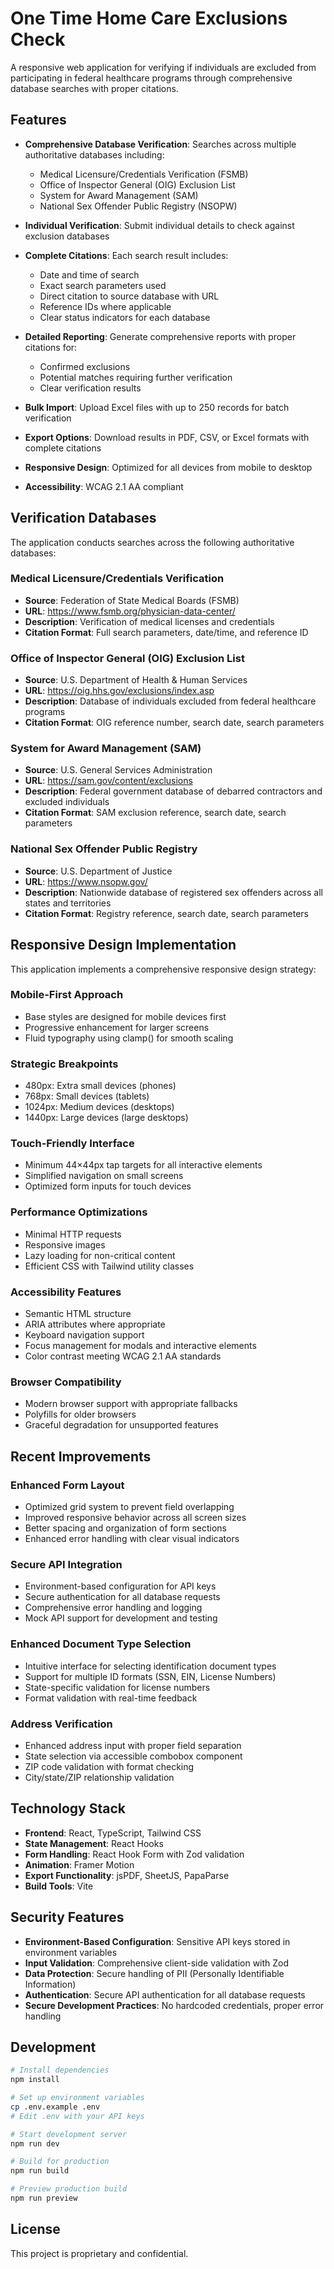# One Time Home Care Exclusions Check

A responsive web application for verifying if individuals are excluded from participating in federal healthcare programs through comprehensive database searches with proper citations.

## Features

- **Comprehensive Database Verification**: Searches across multiple authoritative databases including:
  - Medical Licensure/Credentials Verification (FSMB)
  - Office of Inspector General (OIG) Exclusion List
  - System for Award Management (SAM)
  - National Sex Offender Public Registry (NSOPW)

- **Individual Verification**: Submit individual details to check against exclusion databases

- **Complete Citations**: Each search result includes:
  - Date and time of search
  - Exact search parameters used
  - Direct citation to source database with URL
  - Reference IDs where applicable
  - Clear status indicators for each database

- **Detailed Reporting**: Generate comprehensive reports with proper citations for:
  - Confirmed exclusions
  - Potential matches requiring further verification
  - Clear verification results

- **Bulk Import**: Upload Excel files with up to 250 records for batch verification
  
- **Export Options**: Download results in PDF, CSV, or Excel formats with complete citations

- **Responsive Design**: Optimized for all devices from mobile to desktop

- **Accessibility**: WCAG 2.1 AA compliant

## Verification Databases

The application conducts searches across the following authoritative databases:

### Medical Licensure/Credentials Verification
- **Source**: Federation of State Medical Boards (FSMB)
- **URL**: https://www.fsmb.org/physician-data-center/
- **Description**: Verification of medical licenses and credentials
- **Citation Format**: Full search parameters, date/time, and reference ID

### Office of Inspector General (OIG) Exclusion List
- **Source**: U.S. Department of Health & Human Services
- **URL**: https://oig.hhs.gov/exclusions/index.asp
- **Description**: Database of individuals excluded from federal healthcare programs
- **Citation Format**: OIG reference number, search date, search parameters

### System for Award Management (SAM)
- **Source**: U.S. General Services Administration
- **URL**: https://sam.gov/content/exclusions
- **Description**: Federal government database of debarred contractors and excluded individuals
- **Citation Format**: SAM exclusion reference, search date, search parameters

### National Sex Offender Public Registry
- **Source**: U.S. Department of Justice
- **URL**: https://www.nsopw.gov/
- **Description**: Nationwide database of registered sex offenders across all states and territories
- **Citation Format**: Registry reference, search date, search parameters

## Responsive Design Implementation

This application implements a comprehensive responsive design strategy:

### Mobile-First Approach

- Base styles are designed for mobile devices first
- Progressive enhancement for larger screens
- Fluid typography using clamp() for smooth scaling

### Strategic Breakpoints

- 480px: Extra small devices (phones)
- 768px: Small devices (tablets)
- 1024px: Medium devices (desktops)
- 1440px: Large devices (large desktops)

### Touch-Friendly Interface

- Minimum 44×44px tap targets for all interactive elements
- Simplified navigation on small screens
- Optimized form inputs for touch devices

### Performance Optimizations

- Minimal HTTP requests
- Responsive images
- Lazy loading for non-critical content
- Efficient CSS with Tailwind utility classes

### Accessibility Features

- Semantic HTML structure
- ARIA attributes where appropriate
- Keyboard navigation support
- Focus management for modals and interactive elements
- Color contrast meeting WCAG 2.1 AA standards

### Browser Compatibility

- Modern browser support with appropriate fallbacks
- Polyfills for older browsers
- Graceful degradation for unsupported features

## Recent Improvements

### Enhanced Form Layout
- Optimized grid system to prevent field overlapping
- Improved responsive behavior across all screen sizes
- Better spacing and organization of form sections
- Enhanced error handling with clear visual indicators

### Secure API Integration
- Environment-based configuration for API keys
- Secure authentication for all database requests
- Comprehensive error handling and logging
- Mock API support for development and testing

### Enhanced Document Type Selection
- Intuitive interface for selecting identification document types
- Support for multiple ID formats (SSN, EIN, License Numbers)
- State-specific validation for license numbers
- Format validation with real-time feedback

### Address Verification
- Enhanced address input with proper field separation
- State selection via accessible combobox component
- ZIP code validation with format checking
- City/state/ZIP relationship validation

## Technology Stack

- **Frontend**: React, TypeScript, Tailwind CSS
- **State Management**: React Hooks
- **Form Handling**: React Hook Form with Zod validation
- **Animation**: Framer Motion
- **Export Functionality**: jsPDF, SheetJS, PapaParse
- **Build Tools**: Vite

## Security Features

- **Environment-Based Configuration**: Sensitive API keys stored in environment variables
- **Input Validation**: Comprehensive client-side validation with Zod
- **Data Protection**: Secure handling of PII (Personally Identifiable Information)
- **Authentication**: Secure API authentication for all database requests
- **Secure Development Practices**: No hardcoded credentials, proper error handling

## Development

```bash
# Install dependencies
npm install

# Set up environment variables
cp .env.example .env
# Edit .env with your API keys

# Start development server
npm run dev

# Build for production
npm run build

# Preview production build
npm run preview
```

## License

This project is proprietary and confidential.
